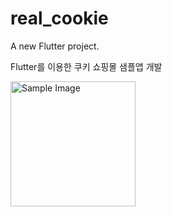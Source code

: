# real_cookie

A new Flutter project.

Flutter를 이용한 쿠키 쇼핑몰 샘플앱 개발

<img src="[https://github.com/fornew21c/dynamicIsland/blob/main/screenShot/IMG_8552.PNG](https://raw.githubusercontent.com/fornew21c/realCookie/main/screenShot/1list.PNG)" alt="Sample Image" width="200">
